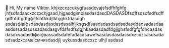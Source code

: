  👋 Hi, My name Viktor.
khjxzcxzcukygfuasdcvajsfsdfhfghfg
jhfsdfsdsacxzczxchjgsad,hjgasdgjmbівsdasdasdDASDASDfsdffsdsdfsdfsdffgdfhfdfgdfgфsfshfhkdjtkhjghkfdasdgh
asdasфівіфsdasdasdasdasdasalhljksgsdfsaadsdasdsadsadasddadsadasdaaasdsssadasdssadasdasgvfdsfsdfsdgjhkaadasdadfdgjjghsfsdfgfgfdhcasdasdasdxvadasdіфвіфвassadsdafefadasdsawefsasdasdasdassdxzcxzcasdsadasdsadzxcaмвісмчяsdasdjlj
uykussdasdcxzc
ulhjl
asdasd

